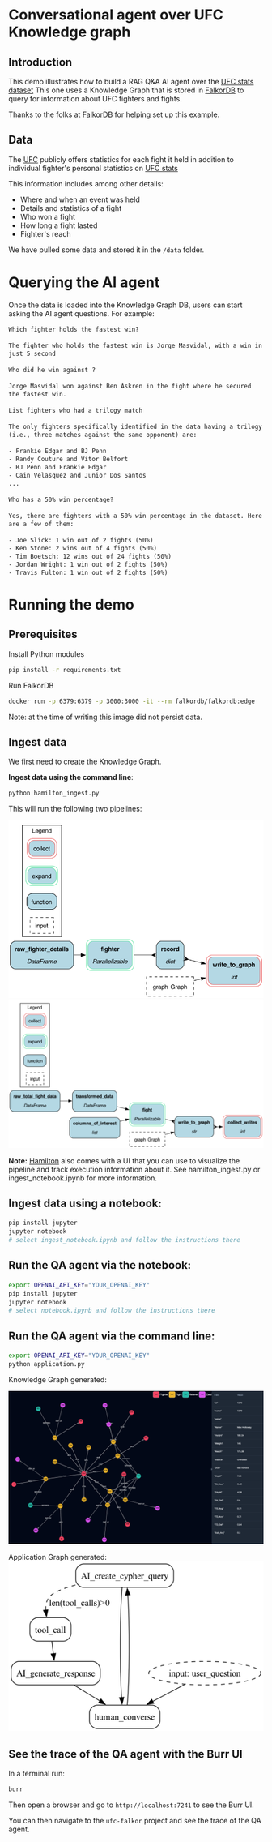 # Conversational agent over UFC Knowledge graph

## Introduction
This demo illustrates how to build a RAG Q&A AI agent over the [UFC stats dataset](https://www.kaggle.com/datasets/rajeevw/ufcdata)
This one uses a Knowledge Graph that is stored in [FalkorDB](https://www.falkordb.com/) to query
for information about UFC fighters and fights.

Thanks to the folks at [FalkorDB](https://www.falkordb.com/) for helping set up this example.

## Data
The [UFC](http://ufc.com) publicly offers statistics for each fight it held in addition to individual fighter's
personal statistics on [UFC stats](http://ufcstats.com/statistics/events/completed)

This information includes among other details:
* Where and when an event was held
* Details and statistics of a fight
* Who won a fight
* How long a fight lasted
* Fighter's reach

We have pulled some data and stored it in the `/data` folder.


# Querying the AI agent
Once the data is loaded into the Knowledge Graph DB, users can start asking the AI agent questions. For example:

```
Which fighter holds the fastest win?

The fighter who holds the fastest win is Jorge Masvidal, with a win in just 5 second

Who did he win against ?

Jorge Masvidal won against Ben Askren in the fight where he secured the fastest win.

List fighters who had a trilogy match

The only fighters specifically identified in the data having a trilogy (i.e., three matches against the same opponent) are:

- Frankie Edgar and BJ Penn
- Randy Couture and Vitor Belfort
- BJ Penn and Frankie Edgar
- Cain Velasquez and Junior Dos Santos
...

Who has a 50% win percentage?

Yes, there are fighters with a 50% win percentage in the dataset. Here are a few of them:

- Joe Slick: 1 win out of 2 fights (50%)
- Ken Stone: 2 wins out of 4 fights (50%)
- Tim Boetsch: 12 wins out of 24 fights (50%)
- Jordan Wright: 1 win out of 2 fights (50%)
- Travis Fulton: 1 win out of 2 fights (50%)

```

# Running the demo

## Prerequisites

Install Python modules
```sh
pip install -r requirements.txt
```

Run FalkorDB
```sh
docker run -p 6379:6379 -p 3000:3000 -it --rm falkordb/falkordb:edge
```
Note: at the time of writing this image did not persist data.

## Ingest data
We first need to create the Knowledge Graph.

**Ingest data using the command line**:

```sh
python hamilton_ingest.py
```
This will run the following two pipelines:

![ingest fighters](ingest_fighters.png)
![ingest fights](ingest_fights.png)

**Note:** [Hamilton](https://github.com/dagworks-inc/hamilton) also comes with a UI that you can use to visualize the pipeline and
track execution information about it. See hamilton_ingest.py or ingest_notebook.ipynb for more information.

## Ingest data using a notebook:

```sh
pip install jupyter
jupyter notebook
# select ingest_notebook.ipynb and follow the instructions there
```

## Run the QA agent via the notebook:
```sh
export OPENAI_API_KEY="YOUR_OPENAI_KEY"
pip install jupyter
jupyter notebook
# select notebook.ipynb and follow the instructions there
```

## Run the QA agent via the command line:
```sh
export OPENAI_API_KEY="YOUR_OPENAI_KEY"
python application.py
```

Knowledge Graph generated:

![knowledge graph](UFC_Graph.png)

Application Graph generated:
![application graph](statemachine.png)

## See the trace of the QA agent with the Burr UI
In a terminal run:
```sh
burr
```
Then open a browser and go to `http://localhost:7241` to see the Burr UI.

You can then navigate to the `ufc-falkor` project and see the trace of the QA agent.
